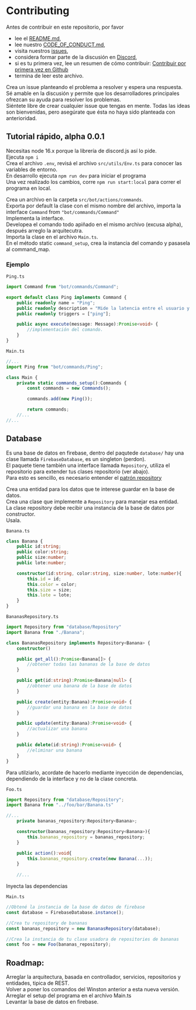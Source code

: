 # Contributing

Antes de contribuir en este repositorio, por favor
 * lee el [README.md](https://github.com/zero-files/winston_bot/blob/main/README.md),
 * lee nuestro [CODE_OF_CONDUCT.md](https://github.com/zero-files/winston_bot/blob/main/CODE_OF_CONDUCT.md),
 * visita nuestros [issues](https://github.com/zero-files/winston_bot/issues),
 * considera formar parte de la discusión en [Discord](https://discord.gg/vSETxB2),
 * si es tu primera vez, lee un resumen de cómo contribuir: [Contribuir por primera vez en Github](https://gist.github.com/EnzoDiazDev/31e73d0573142d0573eb58d69a5158fd)
 * termina de leer este archivo. 

Crea un issue planteando el problema a resolver y espera una respuesta. </br>
Sé amable en la discusión y permite que los desarrolladores principales ofrezcan su ayuda para resolver los problemas.</br>
Siéntete libre de crear cualquier issue que tengas en mente. Todas las ideas son bienvenidas, pero asegúrate que ésta no haya sido planteada con anterioridad.

## Tutorial rápido, alpha 0.0.1

Necesitas node 16.x porque la librería de discord.js así lo pide. </br>
Ejecuta `npm i`</br>
Crea el archivo `.env`, revisá el archivo `src/utils/Env.ts` para conocer las variables de entorno.</br> 
En desarrollo ejecuta `npm run dev` para iniciar el programa</br>
Una vez realizado los cambios, corre `npm run start:local` para correr el programa en local. 

Crea un archivo en la carpeta `src/bot/actions/commands`.</br>
Exporta por default la clase con el mismo nombre del archivo, importa la interface `Command` from `"bot/commands/Command"`</br>
Implementa la interface.</br>
Developea el comando todo apiñado en el mismo archivo (excusa alpha), después arreglo la arquitecutra.</br>
Importa la clase en el archivo `Main.ts`.</br>
En el método static `command_setup`, crea la instancia del comando y pasasela al command_map. 

### Ejemplo
`Ping.ts`
```ts
import Command from "bot/commands/Command";

export default class Ping implements Command {
    public readonly name = "Ping";
    public readonly description = "Mide la latencia entre el usuario y el bot.";
    public readonly triggers = ["ping"];

    public async execute(message: Message):Promise<void> {
        //implementación del comando.
    }
}
``` 

`Main.ts`
```ts
//...
import Ping from "bot/commands/Ping";

class Main {
    private static commands_setup():Commands {
        const commands = new Commands();

        commands.add(new Ping());

        return commands;
    //...
//...
```

## Database
Es una base de datos en firebase, dentro del paqutede `database/` hay una clase llamada `FirebaseDatabase`, es un singleton (perdon). </br>
El paquete tiene también una interface llamada `Repository`, utiliza el repositorio para extender tus clases repositorio (ver abajo).</br>
Para esto es sencillo, es necesario entender el [patrón repository](https://medium.com/@erickwendel/generic-repository-with-typescript-and-node-js-731c10a1b98e) </br>

Crea una entidad para los datos que te interese guardar en la base de datos. </br>
Crea una clase que implemente a `Repository` para manejar esa entidad. <br>
La clase repository debe recibir una instancia de la base de datos por constructor.</br>
Usala.<br>

`Banana.ts`
```ts
class Banana {
    public id:string;
    public color:string;
    public size:number;
    public lote:number;

    constructor(id:string, color:string, size:number, lote:number){
        this.id = id;
        this.color = color;
        this.size = size;
        this.lote = lote;
    }
}
```

`BananasRepository.ts`
```ts
import Repository from "database/Repository"
import Banana from "./Banana";

class BananasRepository implements Repository<Banana> {
    constructor()

    public get_all():Promise<Banana[]> {
        //obtener todas las bananas de la base de datos 
    }

    public get(id:string):Promise<Banana|null> {
        //obtener una banana de la base de datos
    }

    public create(entity:Banana):Promise<void> {
        //guardar una banana en la base de datos
    }

    public update(entity:Banana):Promise<void> {
        //actualizar una banana
    }

    public delete(id:string):Promise<void> {
        //eliminar una banana
    }
}
```

Para utilziarlo, acordate de hacerlo mediante inyección de dependencias, dependiendo de la interface y no de la clase concreta.

`Foo.ts`
```ts
import Repository from "database/Repository";
import Banana from "../foo/bar/Banana.ts"

//...
    private bananas_repository:Repository<Banana>;

    constructor(bananas_repository:Repository<Banana>){
        this.bananas_repository = bananas_repository;
    }

    public action():void{
        this.bananas_repository.create(new Banana(...));
    }
    
    //...
```
Inyecta las dependencias

`Main.ts` 
```ts
//Obtené la instancia de la base de datos de firebase
const database = FirebaseDatabase.instance();

//Crea tu repository de bananas
const bananas_repository = new BananasRepository(database);

//Crea la instancia de tu clase usadora de repositories de bananas
const foo = new Foo(bananas_repository);
```

## Roadmap: 
Arreglar la arquitectura, basada en controllador, servicios, repositorios y entidades, tipica de REST.</br>
Volver a poner los comandos del Winston anterior a esta nueva versión. </br>
Arreglar el setup del programa en el archivo Main.ts </br>
Levantar la base de datos en firebase.
